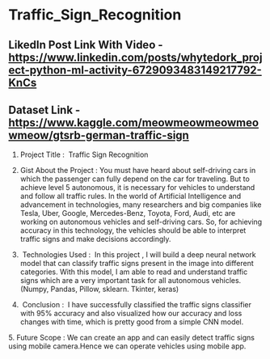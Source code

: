 # Traffic_Sign_Recognition
## LikedIn Post Link With Video - https://www.linkedin.com/posts/whytedork_project-python-ml-activity-6729093483149217792-KnCs

## Dataset Link - https://www.kaggle.com/meowmeowmeowmeowmeow/gtsrb-german-traffic-sign

1. Project Title : ​ Traffic Sign Recognition

2. Gist About the Project​ : You must have heard about self-driving cars in which the
passenger can fully depend on the car for traveling. But to achieve level 5 autonomous,
it is necessary for vehicles to understand and follow all traffic rules.
In the world of Artificial Intelligence and advancement in technologies, many
researchers and big companies like Tesla, Uber, Google, Mercedes-Benz, Toyota,
Ford, Audi, etc are working on autonomous vehicles and self-driving cars. So, for
achieving accuracy in this technology, the vehicles should be able to interpret traffic
signs and make decisions accordingly.

3. ​ Technologies Used :​ ​ In this project , I will build a deep neural network model that
can classify traffic signs present in the image into different categories. With this model, I
am able to read and understand traffic signs which are a very important task for all
autonomous vehicles.
(Numpy, Pandas, Pillow, sklearn. Tkinter, keras)

4. ​ Conclusion : ​ I have successfully classified the traffic signs classifier with 95%
accuracy and also visualized how our accuracy and loss changes with time, which is
pretty good from a simple CNN model.

5.​ Future Scope :​ We can create an app and can easily detect traffic signs using
mobile camera.Hence we can operate vehicles using mobile app.
